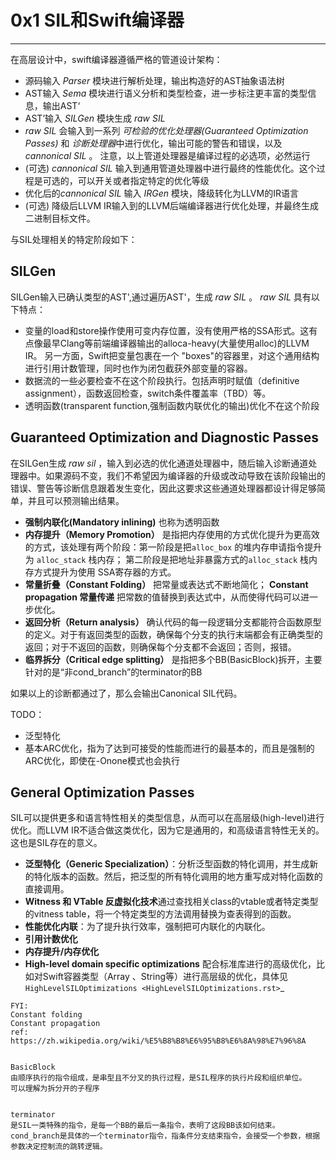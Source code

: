# 0x1 SIL和Swift编译器
--------------------

在高层设计中，swift编译器遵循严格的管道设计架构：

- 源码输入 *Parser* 模块进行解析处理，输出构造好的AST抽象语法树
- AST输入 *Sema* 模块进行语义分析和类型检查，进一步标注更丰富的类型信息，输出AST‘
- AST’输入 *SILGen* 模块生成 *raw SIL*
- *raw SIL* 会输入到一系列 *可检验的优化处理器(Guaranteed Optimization Passes)* 和 *诊断处理器*中进行优化，输出可能的警告和错误，以及 *cannonical SIL* 。 注意，以上管道处理器是编译过程的必选项，必然运行
- (可选) *cannonical SIL* 输入到通用管道处理器中进行最终的性能优化。这个过程是可选的，可以开关或者指定特定的优化等级
- 优化后的*cannonical SIL* 输入 *IRGen* 模块，降级转化为LLVM的IR语言
- (可选) 降级后LLVM IR输入到的LLVM后端编译器进行优化处理，并最终生成二进制目标文件。


与SIL处理相关的特定阶段如下：


## SILGen


SILGen输入已确认类型的AST',通过遍历AST'，生成 *raw SIL* 。
 *raw SIL* 具有以下特点：

 - 变量的load和store操作使用可变内存位置，没有使用严格的SSA形式。这有点像最早Clang等前端编译器输出的alloca-heavy(大量使用alloc)的LLVM IR。 另一方面，Swift把变量包裹在一个 "boxes"的容器里，对这个通用结构进行引用计数管理，同时也作为闭包截获外部变量的容器。
 - 数据流的一些必要检查不在这个阶段执行。包括声明时赋值（definitive assignment），函数返回检查，switch条件覆盖率（TBD）等。
 - 透明函数(transparent function,强制函数内联优化的输出)优化不在这个阶段


## Guaranteed Optimization and Diagnostic Passes

在SILGen生成 *raw sil* ，输入到必选的优化通道处理器中，随后输入诊断通道处理器中。如果源码不变，我们不希望因为编译器的升级或改动导致在该阶段输出的错误、警告等诊断信息跟着发生变化，因此这要求这些通道处理器都设计得足够简单，并且可以预测输出结果。

- **强制内联化(Mandatory inlining)** 也称为透明函数
- **内存提升（Memory Promotion）** 是指把内存使用的方式优化提升为更高效的方式，该处理有两个阶段：第一阶段是把``alloc_box`` 的堆内存申请指令提升为 ``alloc_stack`` 栈内存； 第二阶段是把地址非暴露方式的``alloc_stack`` 栈内存方式提升为使用 SSA寄存器的方式。
- **常量折叠（Constant Folding）** 把常量或表达式不断地简化； **Constant propagation 常量传递** 把常数的值替换到表达式中，从而使得代码可以进一步优化。
- **返回分析（Return analysis）** 确认代码的每一段逻辑分支都能符合函数原型的定义。对于有返回类型的函数，确保每个分支的执行末端都会有正确类型的返回；对于不返回的函数，则确保每个分支都不会返回；否则，报错。
- **临界拆分（Critical edge splitting）** 是指把多个BB(BasicBlock)拆开，主要针对的是“非cond_branch”的terminator的BB

如果以上的诊断都通过了，那么会输出Canonical SIL代码。

TODO：
- 泛型特化
- 基本ARC优化，指为了达到可接受的性能而进行的最基本的，而且是强制的ARC优化，即使在-Onone模式也会执行


## General Optimization Passes

SIL可以提供更多和语言特性相关的类型信息，从而可以在高层级(high-level)进行优化。而LLVM IR不适合做这类优化，因为它是通用的，和高级语言特性无关的。这也是SIL存在的意义。

- **泛型特化（Generic Specialization）**：分析泛型函数的特化调用，并生成新的特化版本的函数。然后，把泛型的所有特化调用的地方重写成对特化函数的直接调用。
- **Witness 和 VTable 反虚拟化技术**通过查找相关class的vtable或者特定类型的vitness table，将一个特定类型的方法调用替换为查表得到的函数。
- **性能优化内联**：为了提升执行效率，强制把可内联化的内联化。
- **引用计数优化**
- **内存提升/内存优化**
- **High-level domain specific optimizations** 配合标准库进行的高级优化，比如对Swift容器类型（Array 、String等）进行高层级的优化，具体见
`HighLevelSILOptimizations <HighLevelSILOptimizations.rst>`_

```
FYI: 
Constant folding 
Constant propagation 
ref: https://zh.wikipedia.org/wiki/%E5%B8%B8%E6%95%B8%E6%8A%98%E7%96%8A


BasicBlock
由顺序执行的指令组成，是串型且不分叉的执行过程，是SIL程序的执行片段和组织单位。
可以理解为拆分开的子程序


terminator 
是SIL一类特殊的指令，是每一个BB的最后一条指令，表明了这段BB该如何结束。
cond_branch是具体的一个terminator指令，指条件分支结束指令，会接受一个参数，根据参数决定控制流的跳转逻辑。
```